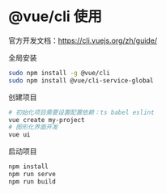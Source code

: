 # @vue/cli 使用

官方开发文档：https://cli.vuejs.org/zh/guide/

全局安装

```bash
sudo npm install -g @vue/cli
sudo npm install @vue/cli-service-global
```

创建项目

```bash
# 初始化项目需要设置配置依赖：ts babel eslint
vue create my-project
# 图形化界面开发
vue ui
```

启动项目

~~~bash
npm install
npm run serve
npm run build
~~~
